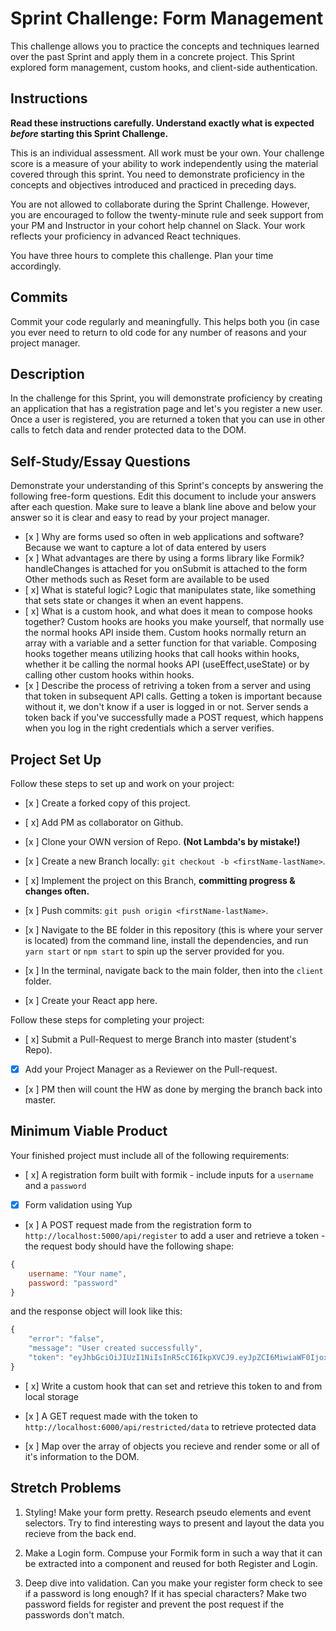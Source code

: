 # Sprint Challenge: Form Management

This challenge allows you to practice the concepts and techniques learned over the past Sprint and apply them in a concrete project. This Sprint explored form management, custom hooks, and client-side authentication.

## Instructions

**Read these instructions carefully. Understand exactly what is expected _before_ starting this Sprint Challenge.**

This is an individual assessment. All work must be your own. Your challenge score is a measure of your ability to work independently using the material covered through this sprint. You need to demonstrate proficiency in the concepts and objectives introduced and practiced in preceding days.

You are not allowed to collaborate during the Sprint Challenge. However, you are encouraged to follow the twenty-minute rule and seek support from your PM and Instructor in your cohort help channel on Slack. Your work reflects your proficiency in advanced React techniques.

You have three hours to complete this challenge. Plan your time accordingly.

## Commits

Commit your code regularly and meaningfully. This helps both you (in case you ever need to return to old code for any number of reasons and your project manager.

## Description

In the challenge for this Sprint, you will demonstrate proficiency by creating an application that has a registration page and let's you register a new user. Once a user is registered, you are returned a token that you can use in other calls to fetch data and render protected data to the DOM.

## Self-Study/Essay Questions

Demonstrate your understanding of this Sprint's concepts by answering the following free-form questions. Edit this document to include your answers after each question. Make sure to leave a blank line above and below your answer so it is clear and easy to read by your project manager.

- [x ] Why are forms used so often in web applications and software?
Because we want to capture a lot of data entered by users
- [x ] What advantages are there by using a forms library like Formik?
handleChanges is attached for you
onSubmit is attached to the form
Other methods such as Reset form are available to be used
- [ x] What is stateful logic?
Logic that manipulates state, like something that sets state or changes it when an event happens.
- [ x] What is a custom hook, and what does it mean to compose hooks together?
Custom hooks are hooks you make yourself, that normally use the normal hooks API inside them. Custom hooks normally return an array with a variable and a setter function for that variable. Composing hooks together means utilizing hooks that call hooks within hooks, whether it be calling the normal hooks API (useEffect,useState) or by calling other custom hooks within hooks.
- [x ] Describe the process of retriving a token from a server and using that token in subsequent API calls.
Getting a token is important because without it, we don't know if a user is logged in or not. Server sends a token back if you've successfully made a POST request, which happens when you log in the right credentials which a server verifies.
## Project Set Up

Follow these steps to set up and work on your project:

- [x ] Create a forked copy of this project.
- [ x] Add PM as collaborator on Github.
- [x ] Clone your OWN version of Repo. **(Not Lambda's by mistake!)**
- [x ] Create a new Branch locally: `git checkout -b <firstName-lastName>`.

- [ x] Implement the project on this Branch, **committing progress & changes often.**
- [x ] Push commits: `git push origin <firstName-lastName>`.
- [x ] Navigate to the BE folder in this repository (this is where your server is located) from the command line, install the dependencies, and run `yarn start` or `npm start` to spin up the server provided for you.
- [x ] In the terminal, navigate back to the main folder, then into the `client` folder.
- [x ] Create your React app here.

Follow these steps for completing your project:

- [ x] Submit a Pull-Request to merge <firstName-lastName> Branch into master (student's Repo).
- [x] Add your Project Manager as a Reviewer on the Pull-request.
- [x ] PM then will count the HW as done by merging the branch back into master.

## Minimum Viable Product

Your finished project must include all of the following requirements:

- [ x] A registration form built with formik - include inputs for a `username` and a `password`
- [x] Form validation using Yup
- [x ] A POST request made from the registration form to `http://localhost:5000/api/register` to add a user and retrieve a token - the request body should have the following shape:

```js
{
    username: "Your name",
    password: "password"
}
```

and the response object will look like this:

```js
{
    "error": "false",
    "message": "User created successfully",
    "token": "eyJhbGciOiJIUzI1NiIsInR5cCI6IkpXVCJ9.eyJpZCI6MiwiaWF0IjoxNTYzNDc2NTc0LCJleHAiOjE1NjM0ODAxNzR9.pIkjFgRRbrrg8j38YGiWpMlw0wgTWRfZmIIMAeFLQcw"
}
```

- [ x] Write a custom hook that can set and retrieve this token to and from local storage

- [x ] A GET request made with the token to `http://localhost:6000/api/restricted/data` to retrieve protected data

- [x ] Map over the array of objects you recieve and render some or all of it's information to the DOM.

## Stretch Problems

1. Styling! Make your form pretty. Research pseudo elements and event selectors. Try to find interesting ways to present and layout the data you recieve from the back end.

1. Make a Login form. Compuse your Formik form in such a way that it can be extracted into a component and reused for both Register and Login.

1. Deep dive into validation. Can you make your register form check to see if a password is long enough? If it has special characters? Make two password fields for register and prevent the post request if the passwords don't match.
